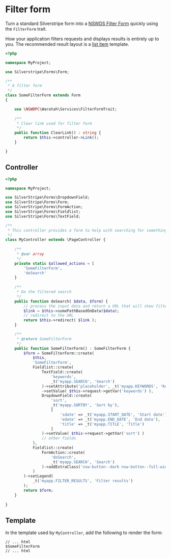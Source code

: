 # Filter form

Turn a standard Silverstripe form into a [NSWDS Filter Form](https://digitalnsw.github.io/nsw-design-system/components/filters/index.html) quickly using the `FilterForm` trait.

How your application filters requests and displays results is entirely up to you. The recommended result layout is a [list item](https://digitalnsw.github.io/nsw-design-system/templates/search/filters.html) template.


```php
<?php

namespace MyProject;

use Silverstripe\Forms\Form;

/**
 * A filter form
 */
class SomeFilterForm extends Form
{

    use \NSWDPC\Waratah\Services\FilterFormTrait;
    
    /**
     * Clear link used for filter form
     */
    public function ClearLink() : string {
        return $this->controller->Link();
    }

}
```

## Controller

```php
<?php

namespace MyProject;

use SilverStripe\Forms\DropdownField;
use SilverStripe\Forms\Form;
use SilverStripe\Forms\FormAction;
use SilverStripe\Forms\Fieldlist;
use SilverStripe\Forms\TextField;

/**
 * This controller provides a form to help with searching for something
 */
class MyController extends \PageController {
    
    /**
     * @var array
     */
    private static $allowed_actions = [
        'SomeFilterForm',
        'doSearch'
    }
    
    /**
     * Do the filtered search
     */
    public function doSearch( $data, $form) {
        // process the input data and return a URL that will show filtered results
        $link = $this->somePathBasedOnData($data);
        // redirect to the URL
        return $this->redirect( $link );
    }

    /**
     * @return SomeFilterForm
     */
    public function SomeFilterForm() : SomeFilterForm {
        $form = SomeFilterForm::create(
            $this,
            'SomeFilterForm',
            Fieldlist::create(
                TextField::create(
                    'keywords',
                    _t('myapp.SEARCH', 'Search')
                )->setAttribute('placeholder', _t('myapp.KEYWORDS', 'Keywords'))
                ->setValue( $this->request->getVar('keywords') ),
                DropdownField::create(
                    'sort',
                    _t('myapp.SORTBY', 'Sort by'),
                    [
                        'sdate' => _t('myapp.START_DATE', 'Start date'),
                        'edate' => _t('myapp.END_DATE', 'End date'),
                        'title' => _t('myapp.TITLE', 'Title')
                    ]
                )->setValue( $this->request->getVar('sort') )
                // other fields
            ),
            Fieldlist::create(
                FormAction::create(
                    'doSearch',
                    _t('myapp.SEARCH', 'Search')
                )->addExtraClass('nsw-button--dark nsw-button--full-width')
            )
        )->setLegend(
            _t('myapp.FILTER_RESULTS', 'Filter results')
        );
        return $form;
    }
    
}
```

## Template

In the template used by `MyController`, add the following to render the form:

```
// ... html
$SomeFilterForm
// ... html
```
